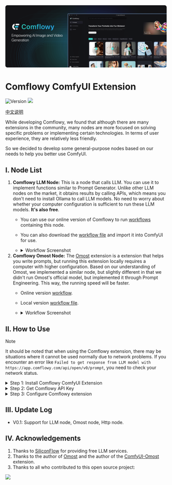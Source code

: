 <img src="images/comflowy_banner.png" alt="banner"/>

# Comflowy ComfyUI Extension

<div>

  ![Version](https://img.shields.io/badge/node_version-0.1-lightblue)
  <a href="https://discord.gg/cj623WvcVx">
    <img src="https://dcbadge.vercel.app/api/server/cj623WvcVx?style=flat" />
  </a>

  [中文说明](./README_CN.md)
</div>

While developing Comflowy, we found that although there are many extensions in the community, many nodes are more focused on solving specific problems or implementing certain technologies. In terms of user experience, they are relatively less friendly.

So we decided to develop some general-purpose nodes based on our needs to help you better use ComfyUI.

## I. Node List

1. **Comflowy LLM Node:** This is a node that calls LLM. You can use it to implement functions similar to Prompt Generator. Unlike other LLM nodes on the market, it obtains results by calling APIs, which means you don't need to install Ollama to call LLM models. No need to worry about whether your computer configuration is sufficient to run these LLM models. **It's also free**.
   * You can use our online version of Comflowy to run [workflows](https://app.comflowy.com/template/84bea01c-e109-41f2-89c6-914fc999a1cf) containing this node.
   * You can also download the [workflow file](workflows/LLM_CN.json) and import it into ComfyUI for use.
   * <details>
      <summary>Workflow Screenshot</summary>
      <br/>

      ![image](images/LLM.png)
    </details>
2. **Comflowy Omost Node:** The [Omost](https://github.com/lllyasviel/Omost) extension is a extension that helps you write prompts, but running this extension locally requires a computer with higher configuration. Based on our understanding of Omost, we implemented a similar node, but slightly different in that we didn't run Omost's official model, but implemented it through Prompt Engineering. This way, the running speed will be faster.
   * Online version [workflow](https://app.comflowy.com/template/1ce47688-4c85-42af-88ad-290f283eb9ec).
   * Local version [workflow file](workflows/Omost_LLM.json).
   * <details>
      <summary>Workflow Screenshot</summary>
      <br/>
      
      ![image](images/Omost_LLM.png)
    </details>

## II. How to Use

> [!NOTE]
> It should be noted that when using the Comflowy extension, there may be situations where it cannot be used normally due to network problems. If you encounter an error like `Failed to get response from LLM model with https://app.comflowy.com/api/open/v0/prompt`, you need to check your network status.

<details>
  <summary>Step 1: Install Comflowy ComfyUI Extension</summary>

- Method 1: Install using [ComfyUI Manager](https://github.com/ltdrdata/ComfyUI-Manager) (recommended)
- Method 2: Git installation
    
    Open a cmd window in the CompyUI extension directory (e.g., "CompyUI\custom_nodes\") and type the following command:

    ```shell
    git clone https://github.com/6174/comflowy-nodes.git
    ```

- Method 3: Download zip file
    
    Or download and unzip the zip file, copy the resulting folder to the ```ComfyUI\custom_nodes\``` directory.

</details>

<details>
  <summary>Step 2: Get Comflowy API Key</summary>
  
  Next, you need to get the Comflowy API Key. Click on the avatar in the lower left corner (Figure 1), then click on Settings (Figure 2), and finally find the API Key (Figure 3) and copy it.
  
  ![image](images/API_Key.png)
</details>

<details>
  <summary>Step 3: Configure Comflowy extension</summary>

  Finally, you need to input the API Key into the node. For example, there's an API Key input box in the LLM node where you need to paste the API Key you just copied:
  
  ![image](images/API_Key_Node.png)
</details>

## III. Update Log

* V0.1: Support for LLM node, Omost node, Http node.

## IV. Acknowledgements

1. Thanks to [SiliconFlow](https://siliconflow.cn/) for providing free LLM services.
2. Thanks to the author of [Omost](https://github.com/lllyasviel/Omost) and the author of the [ComfyUI-Omost](https://github.com/huchenlei/ComfyUI_omost?tab=readme-ov-file) extension.
3. Thanks to all who contributed to this open source project:

<a href="https://github.com/6174/comflowy-nodes/graphs/contributors">
  <img src="https://contrib.rocks/image?repo=6174/comflowy-nodes" />
</a>